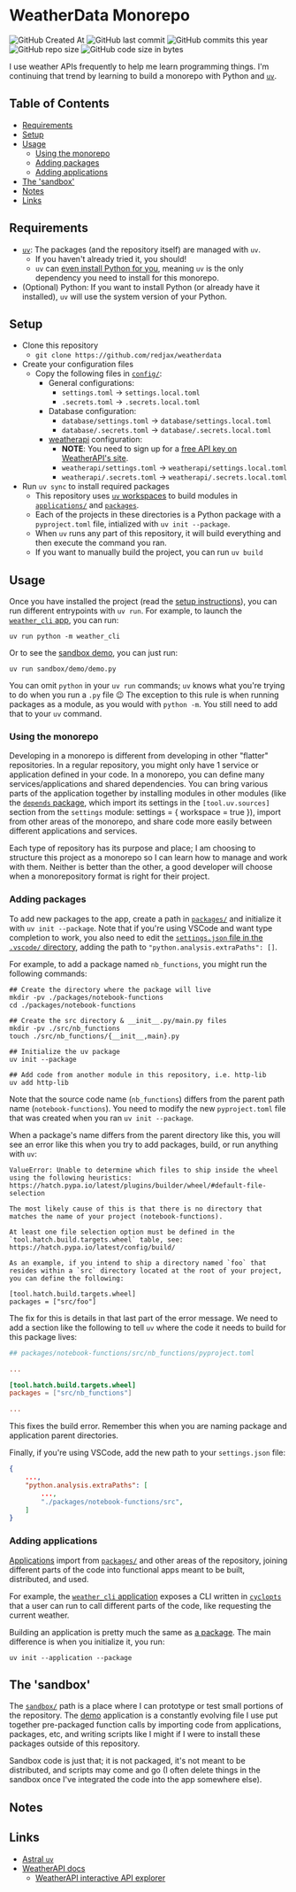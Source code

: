 # WeatherData Monorepo <!-- omit in toc -->

![GitHub Created At](https://img.shields.io/github/created-at/redjax/weatherdata)
![GitHub last commit](https://img.shields.io/github/last-commit/redjax/weatherdata)
![GitHub commits this year](https://img.shields.io/github/commit-activity/y/redjax/weatherdata)
![GitHub repo size](https://img.shields.io/github/repo-size/redjax/weatherdata)
![GitHub code size in bytes](https://img.shields.io/github/languages/code-size/redjax/weatherdata)

I use weather APIs frequently to help me learn programming things. I'm continuing that trend by learning to build a monorepo with Python and [`uv`](https://docs.astral.sh/uv).

## Table of Contents <!-- omit in toc -->

- [Requirements](#requirements)
- [Setup](#setup)
- [Usage](#usage)
  - [Using the monorepo](#using-the-monorepo)
  - [Adding packages](#adding-packages)
  - [Adding applications](#adding-applications)
- [The 'sandbox'](#the-sandbox)
- [Notes](#notes)
- [Links](#links)

## Requirements

- [`uv`](https://docs.astral.sh/uv): The packages (and the repository itself) are managed with `uv`.
  - If you haven't already tried it, you should!
  - `uv` can [even install Python for you](), meaning `uv` is the only dependency you need to install for this monorepo.
- (Optional) Python: If you want to install Python (or already have it installed), `uv` will use the system version of your Python.

## Setup

- Clone this repository
  - `git clone https://github.com/redjax/weatherdata`
- Create your configuration files
  - Copy the following files in [`config/`](./config):
    - General configurations:
      - `settings.toml` -> `settings.local.toml`
      - `.secrets.toml` -> `.secrets.local.toml`
    - Database configuration:
      - `database/settings.toml` -> `database/settings.local.toml`
      - `database/.secrets.toml` -> `database/.secrets.local.toml`
    - [weatherapi](https://www.weatherapi.com/) configuration:
      - **NOTE**: You need to sign up for a [free API key on WeatherAPI's site](https://www.weatherapi.com/signup.aspx).
      - `weatherapi/settings.toml` -> `weatherapi/settings.local.toml`
      - `weatherapi/.secrets.toml` -> `weatherapi/.secrets.local.toml`
- Run `uv sync` to install required packages
  - This repository uses [`uv` workspaces](https://docs.astral.sh/uv/concepts/projects/workspaces/) to build modules in [`applications/`](./applications) and [`packages`](./packages).
  - Each of the projects in these directories is a Python package with a `pyproject.toml` file, intialized with `uv init --package`.
  - When `uv` runs any part of this repository, it will build everything and then execute the command you ran.
  - If you want to manually build the project, you can run `uv build`

## Usage

Once you have installed the project (read the [setup instructions](#setup)), you can run different entrypoints with `uv run`. For example, to launch the [`weather_cli` app](./applications/cli/), you can run:

```shell
uv run python -m weather_cli
```

Or to see the [sandbox demo](./sandbox/demo/demo.py), you can just run:

```shell
uv run sandbox/demo/demo.py
```

You can omit `python` in your `uv run` commands; `uv` knows what you're trying to do when you run a `.py` file 😉 The exception to this rule is when running packages as a module, as you would with `python -m`. You still need to add that to your `uv` command.

### Using the monorepo

Developing in a monorepo is different from developing in other "flatter" repositories. In a regular repository, you might only have 1 service or application defined in your code. In a monorepo, you can define many services/applications and shared dependencies. You can bring various parts of the application together by installing modules in other modules (like the [`depends` package](./packages/depends/pyproject.toml), which import its settings in the `[tool.uv.sources]` section from the `settings` module: settings = { workspace = true }), import from other areas of the monorepo, and share code more easily between different applications and services.

Each type of repository has its purpose and place; I am choosing to structure this project as a monorepo so I can learn how to manage and work with them. Neither is better than the other, a good developer will choose when a monorepository format is right for their project.

### Adding packages

To add new packages to the app, create a path in [`packages/`](./packages) and initialize it with `uv init --package`. Note that if you're using VSCode and want type completion to work, you also need to edit the [`settings.json` file in the `.vscode/` directory](./.vscode/settings.json), adding the path to `"python.analysis.extraPaths": []`.

For example, to add a package named `nb_functions`, you might run the following commands:

```shell
## Create the directory where the package will live
mkdir -pv ./packages/notebook-functions
cd ./packages/notebook-functions

## Create the src directory & __init__.py/main.py files
mkdir -pv ./src/nb_functions
touch ./src/nb_functions/{__init__,main}.py

## Initialize the uv package
uv init --package

## Add code from another module in this repository, i.e. http-lib
uv add http-lib
```

Note that the source code name (`nb_functions`) differs from the parent path name (`notebook-functions`). You need to modify the new `pyproject.toml` file that was created when you ran `uv init --package`.

When a package's name differs from the parent directory like this, you will see an error like this when you try to add packages, build, or run anything with `uv`:

```
ValueError: Unable to determine which files to ship inside the wheel using the following heuristics: https://hatch.pypa.io/latest/plugins/builder/wheel/#default-file-selection

The most likely cause of this is that there is no directory that matches the name of your project (notebook-functions).

At least one file selection option must be defined in the `tool.hatch.build.targets.wheel` table, see: https://hatch.pypa.io/latest/config/build/

As an example, if you intend to ship a directory named `foo` that resides within a `src` directory located at the root of your project, you can define the following:

[tool.hatch.build.targets.wheel]
packages = ["src/foo"]
```

The fix for this is details in that last part of the error message. We need to add a section like the following to tell `uv` where the code it needs to build for this package lives:

```toml
## packages/notebook-functions/src/nb_functions/pyproject.toml

...

[tool.hatch.build.targets.wheel]
packages = ["src/nb_functions"]

...

```

This fixes the build error. Remember this when you are naming package and application parent directories.

Finally, if you're using VSCode, add the new path to your `settings.json` file:

```json
{
    ...,
    "python.analysis.extraPaths": [
        ...,
        "./packages/notebook-functions/src",
    ]
}
```

### Adding applications

[Applications](./applications/) import from [`packages/`](./packages/) and other areas of the repository, joining different parts of the code into functional apps meant to be built, distributed, and used.

For example, the [`weather_cli` application](./applications/cli) exposes a CLI written in [`cyclopts`](cyclopts.readthedocs.io/) that a user can run to call different parts of the code, like requesting the current weather.

Building an application is pretty much the same as [a package](#adding-packages). The main difference is when you initialize it, you run:

```shell
uv init --application --package
```

## The 'sandbox'

The [`sandbox/`](./sandbox/) path is a place where I can prototype or test small portions of the repository. The [demo](./sandbox/demo/) application is a constantly evolving file I use put together pre-packaged function calls by importing code from applications, packages, etc, and writing scripts like I might if I were to install these packages outside of this repository.

Sandbox code is just that; it is not packaged, it's not meant to be distributed, and scripts may come and go (I often delete things in the sandbox once I've integrated the code into the app somewhere else).

## Notes

## Links

- [Astral `uv`](https://docs.astral.sh/uv)
- [WeatherAPI docs](https://www.weatherapi.com/docs/)
  - [WeatherAPI interactive API explorer](https://www.weatherapi.com/api-explorer.aspx)
